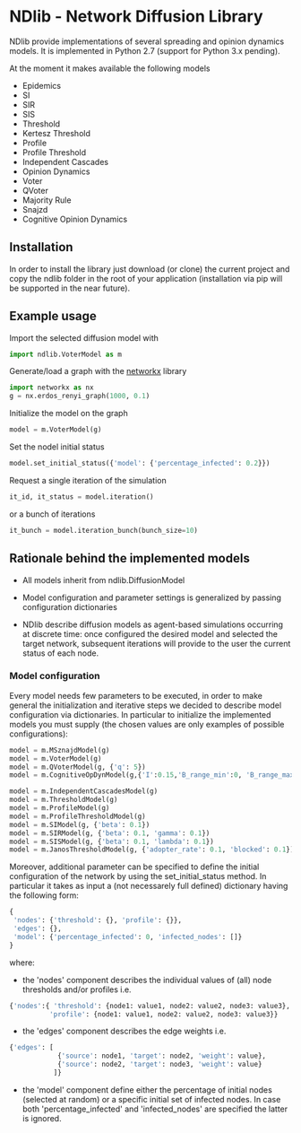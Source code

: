 # NDlib - Network Diffusion Library

NDlib provide implementations of several spreading and opinion dynamics models.
It is implemented in Python 2.7 (support for Python 3.x pending).

At the moment it makes available the following models
- Epidemics
 - SI
 - SIR
 - SIS
 - Threshold
 - Kertesz Threshold
 - Profile
 - Profile Threshold
 - Independent Cascades
- Opinion Dynamics
 - Voter
 - QVoter
 - Majority Rule
 - Snajzd
 - Cognitive Opinion Dynamics

## Installation

In order to install the library just download (or clone) the current project and copy the ndlib folder in the root of your application (installation via pip will be supported in the near future).

## Example usage

Import the selected diffusion model with
```python
import ndlib.VoterModel as m
```

Generate/load a graph with the [networkx](https://networkx.github.io/) library
```python
import networkx as nx
g = nx.erdos_renyi_graph(1000, 0.1)
```
Initialize the model on the graph
```python
model = m.VoterModel(g)
```
Set the nodel initial status
```python
model.set_initial_status({'model': {'percentage_infected': 0.2}})
```
Request a single iteration of the simulation
```python
it_id, it_status = model.iteration()
```
or a bunch of iterations
```python
it_bunch = model.iteration_bunch(bunch_size=10)
``` 

## Rationale behind the implemented models

- All models inherit from ndlib.DiffusionModel

- Model configuration and parameter settings is generalized by passing configuration dictionaries

- NDlib describe diffusion models as agent-based simulations occurring at discrete time: once configured the desired model and selected the target network, subsequent iterations will provide to the user the current status of each node.

### Model configuration
Every model needs few parameters to be executed, in order to make general the initialization and iterative steps we decided to describe model configuration via dictionaries. In particular to initialize the implemented models you must supply (the chosen values are only examples of possible configurations):
```python
model = m.MSznajdModel(g)
model = m.VoterModel(g) 
model = m.QVoterModel(g, {'q': 5})
model = m.CognitiveOpDynModel(g,{'I':0.15,'B_range_min':0, 'B_range_max':1,'T_range_min':0,'T_range_max':1,'R_fraction_negative':1/3.0,'R_fraction_neutral':1/3.0,'R_fraction_positive':1/3.0})

model = m.IndependentCascadesModel(g)
model = m.ThresholdModel(g)
model = m.ProfileModel(g)
model = m.ProfileThresholdModel(g)
model = m.SIModel(g, {'beta': 0.1})
model = m.SIRModel(g, {'beta': 0.1, 'gamma': 0.1})
model = m.SISModel(g, {'beta': 0.1, 'lambda': 0.1})
model = m.JanosThresholdModel(g, {'adopter_rate': 0.1, 'blocked': 0.1})
```

Moreover, additional parameter can be specified to define the initial configuration of the network by using the set_initial_status method.
In particular it takes as input a (not necessarely full defined) dictionary having the following form:
```python
{
 'nodes': {'threshold': {}, 'profile': {}},
 'edges': {},
 'model': {'percentage_infected': 0, 'infected_nodes': []}
}
```
where:
- the 'nodes' component describes the individual values of (all) node thresholds and/or profiles i.e.
```python
{'nodes':{ 'threshold': {node1: value1, node2: value2, node3: value3},
          'profile': {node1: value1, node2: value2, node3: value3}}
```
- the 'edges' component describes the edge weights i.e.
```python
{'edges': [
            {'source': node1, 'target': node2, 'weight': value},
            {'source': node2, 'target': node3, 'weight': value}
           ]}
```
- the 'model' component define either the percentage of initial nodes (selected at random) or a specific initial set of infected nodes. In case both 'percentage_infected' and 'infected_nodes' are specified the latter is ignored.
